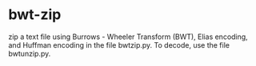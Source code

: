 # bwt-zip
zip a text file using Burrows - Wheeler Transform (BWT), Elias encoding, and Huffman encoding in the file bwtzip.py. To decode, use the file bwtunzip.py.
